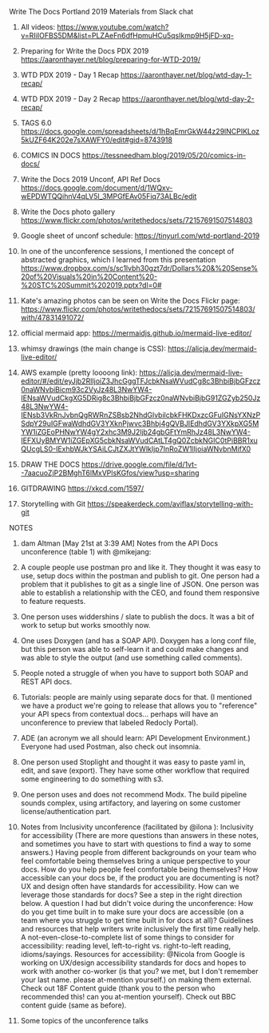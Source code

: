 Write The Docs Portland 2019 
Materials from Slack chat

1. All videos: 
https://www.youtube.com/watch?v=RIiIOFBS5DM&list=PLZAeFn6dfHpmuHCu5qsIkmp9H5jFD-xq-

2. Preparing for Write the Docs PDX 2019
https://aaronthayer.net/blog/preparing-for-WTD-2019/

3. WTD PDX 2019 - Day 1 Recap
https://aaronthayer.net/blog/wtd-day-1-recap/

4. WTD PDX 2019 - Day 2 Recap
https://aaronthayer.net/blog/wtd-day-2-recap/

5. TAGS 6.0
https://docs.google.com/spreadsheets/d/1hBqEmrGkW44z29lNCPIKLoz5kUZF64K202e7sXAWFY0/edit#gid=8743918

6. COMICS IN DOCS
https://tessneedham.blog/2019/05/20/comics-in-docs/

7. Write the Docs 2019 Unconf, API Ref Docs
https://docs.google.com/document/d/1WQxv-wEPDWTQQihnV4qLV5l_3MPGfEAv05Fiq73ALBc/edit

8. Write the Docs photo gallery
https://www.flickr.com/photos/writethedocs/sets/72157691507514803

9. Google sheet of unconf schedule: 
https://tinyurl.com/wtd-portland-2019

10. In one of the unconference sessions, I mentioned the concept of abstracted graphics, which I learned from this presentation
https://www.dropbox.com/s/sc1lvbh30gzt7dr/Dollars%20&%20Sense%20of%20Visuals%20in%20Content%20-%20STC%20Summit%202019.pptx?dl=0#

11. Kate's amazing photos can be seen on Write the Docs Flickr page:
https://www.flickr.com/photos/writethedocs/sets/72157691507514803/with/47831491072/

12. official mermaid app: https://mermaidjs.github.io/mermaid-live-editor/
13. whimsy drawings (the main change is CSS): https://alicja.dev/mermaid-live-editor/
14. AWS example (pretty loooong link): https://alicja.dev/mermaid-live-editor/#/edit/eyJjb2RlIjoiZ3JhcGggTFJcbkNsaWVudCg8c3BhbiBjbGFzcz0naWNvbiBicm93c2VyJz48L3NwYW4-IENsaWVudCkgXG5DRig8c3BhbiBjbGFzcz0naWNvbiBjbG91ZGZyb250Jz48L3NwYW4-IENsb3VkRnJvbnQgRWRnZSBsb2NhdGlvbilcbkFHKDxzcGFuIGNsYXNzPSdpY29uIGFwaWdhdGV3YXknPjwvc3Bhbj4gQVBJIEdhdGV3YXkpXG5MYW1iZGEoPHNwYW4gY2xhc3M9J2ljb24gbGFtYmRhJz48L3NwYW4-IEFXUyBMYW1iZGEpXG5cbkNsaWVudCAtLT4gQ0ZcbkNGIC0tPiBBR1xuQUcgLS0-IExhbWJkYSAiLCJtZXJtYWlkIjp7InRoZW1lIjoiaWNvbnMifX0

15. DRAW THE DOCS
https://drive.google.com/file/d/1vt--7aacuoZjP2BMghT6lMxVPlsKGfos/view?usp=sharing

16. GITDRAWING
https://xkcd.com/1597/
17. Storytelling with Git
https://speakerdeck.com/aviflax/storytelling-with-git


NOTES
1. dam Altman   [May 21st at 3:39 AM]
Notes from the API Docs unconference (table 1) with @mikejang:

1. A couple people use postman pro and like it.  They thought it was easy to use, setup docs within the postman and publish to git.  One person had a problem that it publishes to git as a single line of JSON.  One person was able to establish a relationship with the CEO, and found them responsive to feature requests.

2. One person uses widdershins / slate to publish the docs.  It was a bit of work to setup but works smoothly now.

3. One uses Doxygen (and has a SOAP API).  Doxygen has a long conf file, but this person was able to self-learn it and could make changes and was able to style the output (and use something called comments).

4. People noted a struggle of when you have to support both SOAP and REST API docs.

5. Tutorials: people are mainly using separate docs for that.  (I mentioned we have a product we're going to release that allows you to "reference" your API specs from contextual docs... perhaps will have an unconference to preview that labeled Redocly Portal).

6. ADE (an acronym we all should learn:  API Development Environment.)  Everyone had used Postman, also check out insomnia.

7. One person used Stoplight and thought it was easy to paste yaml in, edit, and save (export).  They have some other workflow that required some engineering to do something with s3.

8. One person uses and does not recommend Modx.  The build pipeline sounds complex, using artifactory, and layering on some customer license/authentication part.


2. Notes from Inclusivity unconference (facilitated by @ilona ):
Inclusivity for accessibility
(There are more questions than answers in these notes, and sometimes you have to start with questions to find a way to some answers.)
Having people from different backgrounds on your team who feel comfortable being themselves bring a unique perspective to your docs. How do you help people feel comfortable being themselves?
How accessible can your docs be, if the product you are documenting is not?
UX and design often have standards for accessibility. How can we leverage those standards for docs? See a step in the right direction below.
A question I had but didn't voice during the unconference: How do you get time built in to make sure your docs are accessible (on a team where you struggle to get time built in for docs at all)? Guidelines and resources that help writers write inclusively the first time really help.
A not-even-close-to-complete list of some things to consider for accessibility: reading level, left-to-right vs. right-to-left reading, idioms/sayings.
Resources for accessibility: @Nicola from Google is working on UX/design accessibility standards for docs and hopes to work with another co-worker (is that you? we met, but I don't remember your last name. please at-mention yourself.) on making them external. Check out 18F Content guide (thank you to the person who recommended this! can you at-mention yourself). Check out BBC content guide (same as before).

3. Some topics of the unconference talks




